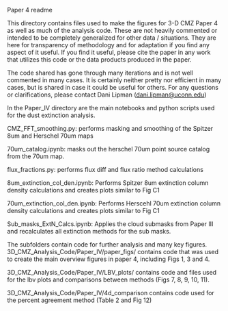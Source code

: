 Paper 4 readme

This directory contains files used to make the figures for 3-D CMZ Paper 4 as well as much of the analysis code. These are not heavily commented or intended to be completely generalized for other data / situations. They are here for transparency of methodology and for adaptation if you find any aspect of it useful. If you find it useful, please cite the paper in any work that utilizes this code or the data products produced in the paper.

The code shared has gone through many iterations and is not well commented in many cases. It is certainly neither pretty nor efficient in many cases, but is shared in case it could be useful for others. For any questions or clarifications, please contact Dani Lipman (dani.lipman@uconn.edu)

In the Paper_IV directory are the main notebooks and python scripts used for the dust extinction analysis.

CMZ_FFT_smoothing.py: performs masking and smoothing of the Spitzer 8um and Herschel 70um maps 

70um_catalog.ipynb: masks out the herschel 70um point source catalog from the 70um map.

flux_fractions.py: performs flux diff and flux ratio method calculations 

8um_extinction_col_den.ipynb: Performs Spitzer 8um extinction column density calculations and creates plots similar to Fig C1

70um_extinction_col_den.ipynb: Performs Herscehl 70um extinction column density calculations and creates plots similar to Fig C1

Sub_masks_ExtN_Calcs.ipynb: Applies the cloud submasks from Paper III and recalculates all extinction methods for the sub masks.






The subfolders contain code for further analysis and many key figures.
3D_CMZ_Analysis_Code/Paper_IV/paper_figs/ contains code that was used to create the main overview figures in paper 4, including Figs 1, 3 and 4. 

3D_CMZ_Analysis_Code/Paper_IV/LBV_plots/ contains code and files used for the lbv plots and comparisons between methods (Figs 7, 8, 9, 10, 11).

3D_CMZ_Analysis_Code/Paper_IV/4d_comparison contains code used for the percent agreement method (Table 2 and Fig 12)

